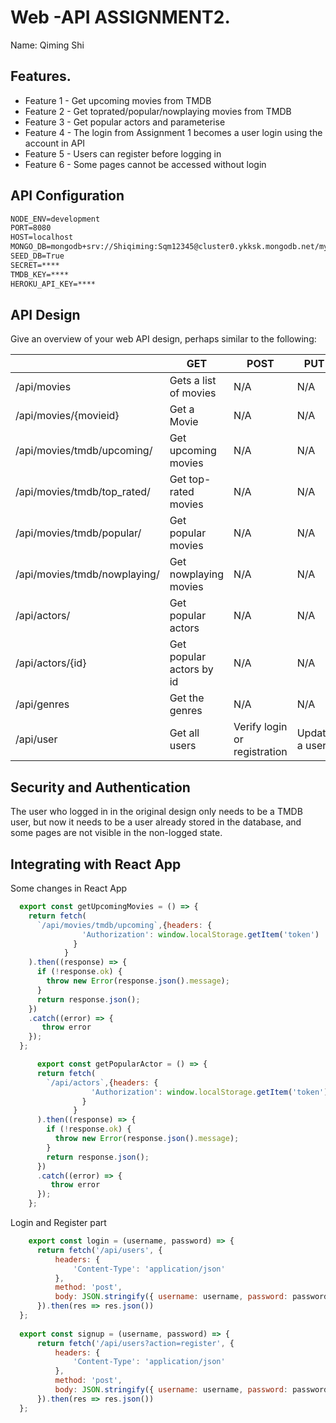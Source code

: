 # Web -API ASSIGNMENT2.

Name: Qiming Shi

## Features.

 
 + Feature 1 - Get upcoming movies from TMDB
 + Feature 2 - Get toprated/popular/nowplaying movies from TMDB 
 + Feature 3 - Get popular actors and parameterise
 + Feature 4 - The login from Assignment 1 becomes a user login using the account in API 
 + Feature 5 - Users can register before logging in
 + Feature 6 - Some pages cannot be accessed without login


## API Configuration

```bat
NODE_ENV=development
PORT=8080
HOST=localhost
MONGO_DB=mongodb+srv://Shiqiming:Sqm12345@cluster0.ykksk.mongodb.net/myFirstDatabase?retryWrites=true&w=majority
SEED_DB=True
SECRET=****
TMDB_KEY=****
HEROKU_API_KEY=****
```


## API Design
Give an overview of your web API design, perhaps similar to the following: 

|  |  GET | POST | PUT | DELETE
| -- | -- | -- | -- | -- 
| /api/movies |Gets a list of movies | N/A | N/A |
| /api/movies/{movieid} | Get a Movie | N/A | N/A | N/A
| /api/movies/tmdb/upcoming/ | Get upcoming movies| N/A | N/A | N/A  
| /api/movies/tmdb/top_rated/ | Get top-rated movies| N/A | N/A | N/A  
| /api/movies/tmdb/popular/ | Get popular movies| N/A | N/A | N/A  
| /api/movies/tmdb/nowplaying/ | Get nowplaying movies| N/A | N/A | N/A  
| /api/actors/ | Get popular actors| N/A | N/A | N/A  
| /api/actors/{id} | Get popular actors by id| N/A | N/A | N/A  
| /api/genres | Get the genres| N/A | N/A | N/A 
| /api/user | Get all users| Verify login or registration | Update a user | N/A 




## Security and Authentication
The user who logged in in the original design only needs to be a TMDB user, but now it needs to be a user already stored in the database, and some pages are not visible in the non-logged state.

## Integrating with React App
Some changes in React App

~~~Javascript
  export const getUpcomingMovies = () => {
    return fetch(
      `/api/movies/tmdb/upcoming`,{headers: {
                'Authorization': window.localStorage.getItem('token')
              }
            }
    ).then((response) => {
      if (!response.ok) {
        throw new Error(response.json().message);
      }
      return response.json();
    })
    .catch((error) => {
       throw error
    });
  };

      export const getPopularActor = () => {
      return fetch(
        `/api/actors`,{headers: {
                  'Authorization': window.localStorage.getItem('token')
                }
              }
      ).then((response) => {
        if (!response.ok) {
          throw new Error(response.json().message);
        }
        return response.json();
      })
      .catch((error) => {
         throw error
      });
    };
~~~

Login and Register part 
~~~Javascript
    export const login = (username, password) => {
      return fetch('/api/users', {
          headers: {
              'Content-Type': 'application/json'
          },
          method: 'post',
          body: JSON.stringify({ username: username, password: password })
      }).then(res => res.json())
  };
  
  export const signup = (username, password) => {
      return fetch('/api/users?action=register', {
          headers: {
              'Content-Type': 'application/json'
          },
          method: 'post',
          body: JSON.stringify({ username: username, password: password })
      }).then(res => res.json())
  };
~~~





